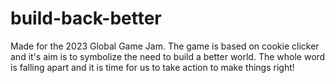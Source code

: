# build-back-better
Made for the 2023 Global Game Jam. The game is based on cookie clicker and it's aim is to symbolize the need to build a better world. The whole word is falling apart and it is time for us to take action to make things right!
